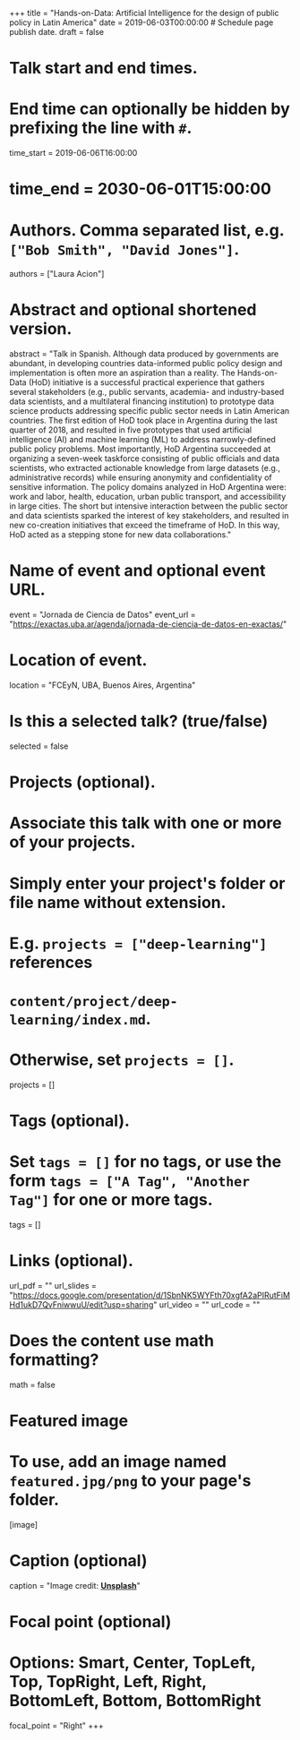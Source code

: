+++
title = "Hands-on-Data: Artificial Intelligence for the design of public policy in Latin America"
date = 2019-06-03T00:00:00  # Schedule page publish date.
draft = false

# Talk start and end times.
#   End time can optionally be hidden by prefixing the line with `#`.
time_start = 2019-06-06T16:00:00
# time_end = 2030-06-01T15:00:00

# Authors. Comma separated list, e.g. `["Bob Smith", "David Jones"]`.
authors = ["Laura Acion"]

# Abstract and optional shortened version.
abstract = "Talk in Spanish. Although data produced by governments are abundant, in developing countries data-informed public policy design and implementation is often more an aspiration than a reality. The Hands-on-Data (HoD) initiative is a successful practical experience that gathers several stakeholders (e.g., public servants, academia- and industry-based data scientists, and a multilateral financing institution) to prototype data science products addressing specific public sector needs in Latin American countries. The first edition of HoD took place in Argentina during the last quarter of 2018, and resulted in five prototypes that used artificial intelligence (AI) and machine learning (ML) to address narrowly-defined public policy problems. Most importantly, HoD Argentina succeeded at organizing a seven-week taskforce consisting of public officials and data scientists, who extracted actionable knowledge from large datasets (e.g., administrative records) while ensuring anonymity and confidentiality of sensitive information. The policy domains analyzed in HoD Argentina were: work and labor, health, education, urban public transport, and accessibility in large cities. The short but intensive interaction between the public sector and data scientists sparked the interest of key stakeholders, and resulted in new co-creation initiatives that exceed the timeframe of HoD. In this way, HoD acted as a stepping stone for new data collaborations."

# Name of event and optional event URL.
event = "Jornada de Ciencia de Datos"
event_url = "https://exactas.uba.ar/agenda/jornada-de-ciencia-de-datos-en-exactas/"

# Location of event.
location = "FCEyN, UBA, Buenos Aires, Argentina"

# Is this a selected talk? (true/false)
selected = false

# Projects (optional).
#   Associate this talk with one or more of your projects.
#   Simply enter your project's folder or file name without extension.
#   E.g. `projects = ["deep-learning"]` references 
#   `content/project/deep-learning/index.md`.
#   Otherwise, set `projects = []`.
projects = []

# Tags (optional).
#   Set `tags = []` for no tags, or use the form `tags = ["A Tag", "Another Tag"]` for one or more tags.
tags = []

# Links (optional).
url_pdf = ""
url_slides = "https://docs.google.com/presentation/d/1SbnNK5WYFth70xgfA2aPIRutFiMHd1ukD7QvFniwwuU/edit?usp=sharing"
url_video = ""
url_code = ""

# Does the content use math formatting?
math = false

# Featured image
# To use, add an image named `featured.jpg/png` to your page's folder. 
[image]
  # Caption (optional)
  caption = "Image credit: [**Unsplash**](https://unsplash.com/photos/bzdhc5b3Bxs)"

  # Focal point (optional)
  # Options: Smart, Center, TopLeft, Top, TopRight, Left, Right, BottomLeft, Bottom, BottomRight
  focal_point = "Right"
+++

